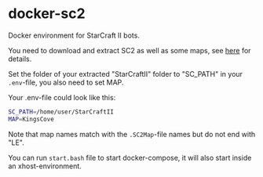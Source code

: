 # docker-sc2

Docker environment for StarCraft II bots.

You need to download and extract SC2 as well as some maps, see [here](https://github.com/Blizzard/s2client-proto) for details.

Set the folder of your extracted "StarCraftII" folder to "SC_PATH" in your `.env`-file, you also need to set MAP.

Your .env-file could look like this:
```bash
SC_PATH=/home/user/StarCraftII
MAP=KingsCove
```
Note that map names match with the `.SC2Map`-file names but do not end with "LE".

You can run `start.bash` file to start docker-compose, it will also start inside an xhost-environment.
